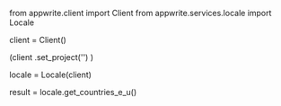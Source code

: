 from appwrite.client import Client
from appwrite.services.locale import Locale

client = Client()

(client
  .set_project('')
)

locale = Locale(client)

result = locale.get_countries_e_u()
